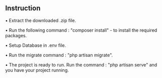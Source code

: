 ## Instruction

• Extract the downloaded .zip file.

• Run the following command : "composer install" - to install the required packages.

• Setup Database in .env file.

• Run the migrate command : "php artisan migrate".

• The project is ready to run. Run the command : "php artisan serve" and you have your project running.
